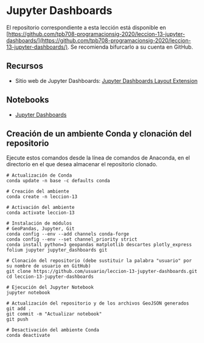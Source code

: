 # Jupyter Dashboards

El repositorio correspondiente a esta lección está disponible en [https://github.com/tpb708-programacionsig-2020/leccion-13-jupyter-dashboards/](https://github.com/tpb708-programacionsig-2020/leccion-13-jupyter-dashboards/). Se recomienda bifurcarlo a su cuenta en GitHub.

## Recursos
- Sitio web de Jupyter Dashboards: [Jupyter Dashboards Layout Extension](https://jupyter-dashboards-layout.readthedocs.io/)

## Notebooks
- [Jupyter Dashboards](https://github.com/tpb708-programacionsig-2020/leccion-13-jupyter-dashboards/blob/master/jupyter-dashboards.ipynb)

## Creación de un ambiente Conda y clonación del repositorio
Ejecute estos comandos desde la línea de comandos de Anaconda, en el directorio en el que desea almacenar el repositorio clonado.
```shell
# Actualización de Conda
conda update -n base -c defaults conda

# Creación del ambiente
conda create -n leccion-13

# Activación del ambiente
conda activate leccion-13

# Instalación de módulos
# GeoPandas, Jupyter, Git
conda config --env --add channels conda-forge
conda config --env --set channel_priority strict
conda install python=3 geopandas matplotlib descartes plotly_express folium jupyter jupyter_dashboards git

# Clonación del repositorio (debe sustituir la palabra "usuario" por su nombre de usuario en GitHub)
git clone https://github.com/usuario/leccion-13-jupyter-dashboards.git
cd leccion-13-jupyter-dashboards

# Ejecución del Jupyter Notebook
jupyter notebook

# Actualización del repositorio y de los archivos GeoJSON generados
git add .
git commit -m "Actualizar notebook"
git push

# Desactivación del ambiente Conda
conda deactivate
```
